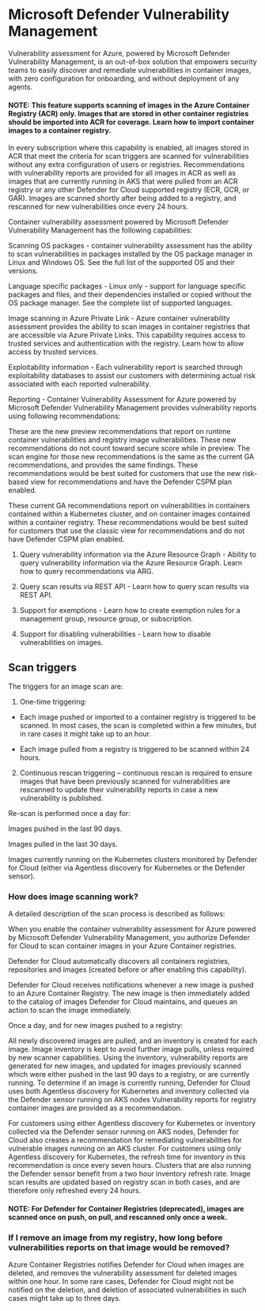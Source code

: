 # Microsoft Defender Vulnerability Management

Vulnerability assessment for Azure, powered by Microsoft Defender Vulnerability Management, is an out-of-box solution that empowers security teams to easily discover and remediate vulnerabilities in container images, with zero configuration for onboarding, and without deployment of any agents.

#### NOTE: This feature supports scanning of images in the Azure Container Registry (ACR) only. Images that are stored in other container registries should be imported into ACR for coverage. Learn how to import container images to a container registry.

In every subscription where this capability is enabled, all images stored in ACR that meet the criteria for scan triggers are scanned for vulnerabilities without any extra configuration of users or registries. Recommendations with vulnerability reports are provided for all images in ACR as well as images that are currently running in AKS that were pulled from an ACR registry or any other Defender for Cloud supported registry (ECR, GCR, or GAR). Images are scanned shortly after being added to a registry, and rescanned for new vulnerabilities once every 24 hours.

Container vulnerability assessment powered by Microsoft Defender Vulnerability Management has the following capabilities:

Scanning OS packages - container vulnerability assessment has the ability to scan vulnerabilities in packages installed by the OS package manager in Linux and Windows OS. See the full list of the supported OS and their versions.

Language specific packages - Linux only - support for language specific packages and files, and their dependencies installed or copied without the OS package manager. See the complete list of supported languages.

Image scanning in Azure Private Link - Azure container vulnerability assessment provides the ability to scan images in container registries that are accessible via Azure Private Links. This capability requires access to trusted services and authentication with the registry. Learn how to allow access by trusted services.

Exploitability information - Each vulnerability report is searched through exploitability databases to assist our customers with determining actual risk associated with each reported vulnerability.

Reporting - Container Vulnerability Assessment for Azure powered by Microsoft Defender Vulnerability Management provides vulnerability reports using following recommendations:

These are the new preview recommendations that report on runtime container vulnerabilities and registry image vulnerabilities. These new recommendations do not count toward secure score while in preview. The scan engine for those new recommendations is the same as the current GA recommendations, and provides the same findings. These recommendations would be best suited for customers that use the new risk-based view for recommendations and have the Defender CSPM plan enabled.

These current GA recommendations report on vulnerabilities in containers contained within a Kubernetes cluster, and on container images contained within a container registry. These recommendations would be best suited for customers that use the classic view for recommendations and do not have Defender CSPM plan enabled.

1) Query vulnerability information via the Azure Resource Graph - Ability to query vulnerability information via the Azure Resource Graph. Learn how to query recommendations via ARG.

2) Query scan results via REST API - Learn how to query scan results via REST API.

3) Support for exemptions - Learn how to create exemption rules for a management group, resource group, or subscription.

4) Support for disabling vulnerabilities - Learn how to disable vulnerabilities on images.

## Scan triggers

The triggers for an image scan are:

1) One-time triggering:

 - Each image pushed or imported to a container registry is triggered to be scanned. In most cases, the scan is completed within a few minutes, but in rare cases it might take up to an hour.

 - Each image pulled from a registry is triggered to be scanned within 24 hours.

2) Continuous rescan triggering – continuous rescan is required to ensure images that have been previously scanned for vulnerabilities are rescanned to update their vulnerability reports in case a new vulnerability is published.

Re-scan is performed once a day for:

Images pushed in the last 90 days.

Images pulled in the last 30 days.

Images currently running on the Kubernetes clusters monitored by Defender for Cloud (either via Agentless discovery for Kubernetes or the Defender sensor).

### How does image scanning work?

A detailed description of the scan process is described as follows:

When you enable the container vulnerability assessment for Azure powered by Microsoft Defender Vulnerability Management, you authorize Defender for Cloud to scan container images in your Azure Container registries.

Defender for Cloud automatically discovers all containers registries, repositories and images (created before or after enabling this capability).

Defender for Cloud receives notifications whenever a new image is pushed to an Azure Container Registry. The new image is then immediately added to the catalog of images Defender for Cloud maintains, and queues an action to scan the image immediately.

Once a day, and for new images pushed to a registry:

All newly discovered images are pulled, and an inventory is created for each image. Image inventory is kept to avoid further image pulls, unless required by new scanner capabilities.
Using the inventory, vulnerability reports are generated for new images, and updated for images previously scanned which were either pushed in the last 90 days to a registry, or are currently running. To determine if an image is currently running, Defender for Cloud uses both Agentless discovery for Kubernetes and inventory collected via the Defender sensor running on AKS nodes
Vulnerability reports for registry container images are provided as a recommendation.

For customers using either Agentless discovery for Kubernetes or inventory collected via the Defender sensor running on AKS nodes, Defender for Cloud also creates a recommendation for remediating vulnerabilities for vulnerable images running on an AKS cluster. For customers using only Agentless discovery for Kubernetes, the refresh time for inventory in this recommendation is once every seven hours. Clusters that are also running the Defender sensor benefit from a two hour inventory refresh rate. Image scan results are updated based on registry scan in both cases, and are therefore only refreshed every 24 hours.

#### NOTE: For Defender for Container Registries (deprecated), images are scanned once on push, on pull, and rescanned only once a week.

### If I remove an image from my registry, how long before vulnerabilities reports on that image would be removed?

Azure Container Registries notifies Defender for Cloud when images are deleted, and removes the vulnerability assessment for deleted images within one hour. In some rare cases, Defender for Cloud might not be notified on the deletion, and deletion of associated vulnerabilities in such cases might take up to three days.

